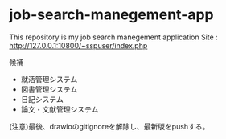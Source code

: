 # job-search-manegement-app
This repository is my job search manegement application
Site : http://127.0.0.1:10800/~sspuser/index.php

候補
- 就活管理システム
- 図書管理システム
- 日記システム
- 論文・文献管理システム

(注意)最後、drawioのgitignoreを解除し、最新版をpushする。
